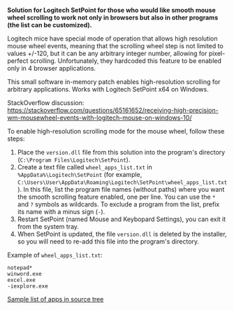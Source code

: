 **Solution for Logitech SetPoint for those who would like smooth mouse wheel scrolling to work not only in browsers but also in other programs (the list can be customized).**

Logitech mice have special mode of operation that allows high resolution mouse wheel events,
meaning that the scrolling wheel step is not limited to values +/-120, but it can be any arbitrary integer number, allowing for pixel-perfect scrolling.
Unfortunately, they hardcoded this feature to be enabled only in 4 browser applications.

This small software in-memory patch enables high-resolution scrolling for arbitrary applications.
Works with Logitech SetPoint x64 on Windows.

StackOverflow discussion: https://stackoverflow.com/questions/65161652/receiving-high-precision-wm-mousewheel-events-with-logitech-mouse-on-windows-10/

To enable high-resolution scrolling mode for the mouse wheel, follow these steps:

1. Place the `version.dll` file from this solution into the program's directory (`C:\Program Files\Logitech\SetPoint`).
2. Create a text file called `wheel_apps_list.txt` in `%AppData%\Logitech\SetPoint` (for example, `C:\Users\User\AppData\Roaming\Logitech\SetPoint\wheel_apps_list.txt`).
In this file, list the program file names (without paths) where you want the smooth scrolling feature enabled, one per line.
You can use the `*` and `?` symbols as wildcards. To exclude a program from the list, prefix its name with a minus sign (`-`).
3. Restart SetPoint (named Mouse and Keybopard Settings), you can exit it from the system tray.
4. When SetPoint is updated, the file `version.dll` is deleted by the installer, so you will need to re-add this file into the program's directory.

Example of ``wheel_apps_list.txt``:
``` 
notepad*
winword.exe
excel.exe
-iexplore.exe
``` 

[Sample list of apps in source tree](setpoint-version/wheel_apps_list.txt)
